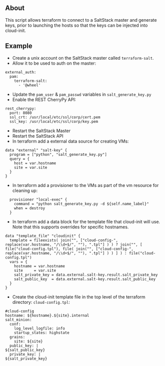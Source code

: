 ## About
This script allows terraform to connect to a SaltStack master and
generate keys, prior to launching the hosts so that the keys can be
injected into cloud-init.

## Example
* Create a unix account on the SaltStack master called `terraform-salt`.
* Allow it to be used to auth on the master:
```
external_auth:      
  pam:
    terraform-salt:
      - '@wheel'
```
* Update the `pam_user` & `pam_passwd` variables in `salt_generate_key.py`
* Enable the REST CherryPy API:
```
rest_cherrypy:
  port: 8080
  ssl_crt: /usr/local/etc/ssl/corp/cert.pem
  ssl_key: /usr/local/etc/ssl/corp/key.pem
```

* Restart the SaltStack Master
* Restart the SaltStack API
* In terraform add a external data source for creating VMs:
```
data "external" "salt-key" {
  program = ["python", "salt_generate_key.py"]
  query = {
    host = var.hostname
    site = var.site
  }
}
```
* In terraform add a provisioner to the VMs as part of the vm resource
for cleaning up:
```
  provisioner "local-exec" {
    command = "python salt_generate_key.py -d ${self.name_label}"
    when = destroy
  }
```
* In terraform add a data block for the template file that cloud-init
will use.  Note that this supports overrides for specific hostnames.
```
data "template_file" "cloudinit" {
  template = fileexists( join("", ["cloud-config-", replace(var.hostname, "/\\d+$/", ""), ".tpl"] ) ) ? join("", [ file("cloud-config.tpl"), file( join("", ["cloud-config-", replace(var.hostname, "/\\d+$/", ""), ".tpl"] ) ) ] ) : file("cloud-config.tpl")
  vars = {
    hostname = var.hostname
    site     = var.site
    salt_private_key = data.external.salt-key.result.salt_private_key
    salt_public_key  = data.external.salt-key.result.salt_public_key
  }
}
```
* Create the cloud-init template file in the top level of the terraform
directory: `cloud-config.tpl`:
```
#cloud-config
hostname: ${hostname}.${site}.internal
salt_minion:
  conf:
    log_level_logfile: info
    startup_states: highstate
  grains:
    site: ${site}
  public_key: |
${salt_public_key}
  private_key: |
${salt_private_key}
```
